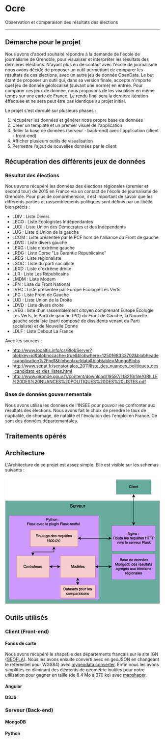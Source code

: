 # Ocre
Observation et comparaison des résultats des élections

____



## Démarche pour le projet
Nous avons d'abord souhaité répondre à la demande de l'école de journalisme de Grenoble, pour visualiser et interpréter les résultats des dernières élections. N'ayant plus eu de contact avec l'école de journalisme nous avons décidé de proposer un outil permettant de comparer les résultats de ces élections, avec un autre jeu de donnée OpenData. Le but étant de proposer un outil qui, dans sa version finale, accepte n'importe quel jeu de donnée géolocalisé (suivant une norme) en entrée. Pour comparer ces jeux de donnée, nous proposons de les visualiser en même temps sur une carte de France.
Le rendu final sera la dernière itération éffectuée et ne sera peut être pas identique au projet initial.

Le projet s'est déroulé sur plusieurs phases :
  1. récupérer les données et générer notre propre base de données
  2. Créer un template et un premier visuel de l'application
  3. Relier la base de données (serveur - back-end) avec l'application (client - front-end)
  4. Afficher plusieurs outils de visualisation
  5. Permettre l'ajout de nouvelles données par le client

## Récupération des différents jeux de données
### Résultat des élections
Nous avons récupéré les données des élections régionales (premier et second tour) de 2015 en France via un contact de l'école de journalisme de Grenoble. Pour plus de compréhension, il est important de savoir que les différents parties et rassemblements politiques sont définis par un libéllé bien précis :
  - LDIV : Liste Divers
  - LECO : Liste Ecologistes Indépendantes
  - LUDI : Liste Union des Démocrates et
des Indépendants
  - LUG : Liste d'Union de la gauche
  - LCOM : Liste présentée par le PCF hors de l'alliance du Front de gauche
  - LDVG : Liste divers gauche
  - LEXG : Liste d'extrême gauche
  - LRDG : Liste Corse "La Garantie Républicaine"
  - LREG : Liste régionaliste
  - LSOC : Liste du parti socialiste
  - LEXD : Liste d'extrême droite
  - LLR : Liste Les Républicains
  - LMDM : Liste Modem
  - LFN : Liste du Front National
  - LVEC : Liste présentée par Europe Écologie Les Verts
  - LFG : Liste Front de Gauche
  - LUD : Liste Union de la Droite
  - LDVD : Liste divers droite
  - LVEG : liste d'un rassemblement citoyen comprenant Europe Écologie Les Verts, le Parti de gauche (PG) du Front de Gauche, la Nouvelle gauche socialiste (parti composé de dissidents venant du Parti socialiste) et de Nouvelle Donne
  - LDLF : Liste Debout La France

Avec les sources :
  - http://www.localtis.info/cs/BlobServer?blobkey=id&blobnocache=true&blobwhere=1250168333702&blobheader=application%2Fpdf&blobcol=urldata&blobtable=MungoBlobs
  - http://www.senat.fr/senatoriales_2011/liste_des_nuances_politiques_des_candidats_et_des_listes.html
  - http://www.gironde.gouv.fr/content/download/19597/118216/file/GRILLE%20DES%20NUANCES%20POLITIQUES%20DES%20LISTES.pdf


### Base de données gouvernementale
Nous avons utilisé les données de l'INSEE pour pouvoir les confronter aux résultats des élections. Nous avons fait le choix de prendre le taux de nuptialité, de chomage, de natalité et l'évolution des l'emploi en France. Ce sont des données départemantales.

## Traitements opérés



## Architecture
L'Architecture de ce projet est assez simple. Elle est visible sur les schémas suivants :

<img src = "serveur.png" title = "Serveur" alt = "Serveur">

## Outils utilisés
### Client (Front-end)
#### Fonds de carte
Nous avons récupéré le shapefile des départements français sur le site IGN ([GEOFLA](http://professionnels.ign.fr/geofla)). Nous les avons ensuite converti avec en geoJSON en changeant le réferentiel pour WGS84) avec [mygeodata converter](http://converter.mygeodata.eu/). Enfin nous les avons simplifiés en éliminant des éléments de géométrie inutiles pour notre utilisation pour gagner en taille (de 8.4 Mo à 370 ko) avec [mapshaper](http://www.mapshaper.org/).

#### Angular

#### D3JS



### Serveur (Back-end)
#### MongoDB
#### Python
